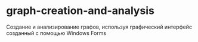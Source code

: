# graph-creation-and-analysis
Создание и анализирование графов, используя графический интерфейс созданный с помощью Windows Forms
